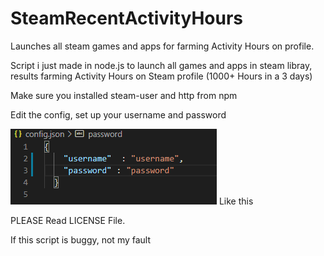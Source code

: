 # SteamRecentActivityHours
Launches all steam games and apps for farming Activity Hours on profile.

Script i just made in node.js to launch all games and apps in steam libray, results farming Activity Hours on Steam profile (1000+ Hours in a 3 days)

Make sure you installed steam-user and http from npm

Edit the config, set up your username and password

![](cap1.gif)
Like this

PLEASE Read LICENSE File.

If this script is buggy, not my fault
